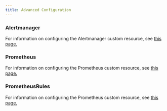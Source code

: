 ```yaml
---
title: Advanced Configuration
---
```


### Alertmanager

For information on configuring the Alertmanager custom resource, see [this page.](../how-to-guides/advanced-user-guides/monitoring-v2-configuration-guides/advanced-configuration/alertmanager.md)

### Prometheus

For information on configuring the Prometheus custom resource, see [this page.](../how-to-guides/advanced-user-guides/monitoring-v2-configuration-guides/advanced-configuration/prometheus.md)

### PrometheusRules

For information on configuring the Prometheus custom resource, see [this page.](../how-to-guides/advanced-user-guides/monitoring-v2-configuration-guides/advanced-configuration/prometheusrules.md)